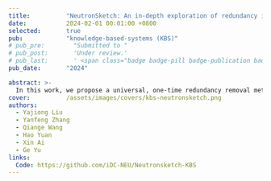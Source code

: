 ```yaml
---
title:          "NeutronSketch: An in-depth exploration of redundancy in large-scale graph neural network training"
date:           2024-02-01 00:01:00 +0800
selected:       true
pub:            "knowledge-based-systems (KBS)"
# pub_pre:        "Submitted to "
# pub_post:       'Under review.'
# pub_last:       ' <span class="badge badge-pill badge-publication badge-success">Spotlight</span>'
pub_date:       "2024"

abstract: >-
  In this work, we propose a universal, one-time redundancy removal method called NeutronSketch to remove the redundant information from the input graph. This method can improve the training efficiency while maintaining the model accuracy.
cover:          /assets/images/covers/kbs-neutronsketch.png
authors:
  - Yajiong Liu
  - Yanfeng Zhang
  - Qiange Wang
  - Hao Yuan
  - Xin Ai
  - Ge Yu
links:
  Code: https://github.com/iDC-NEU/Neutronsketch-KBS
---
```

